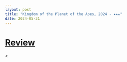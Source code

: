 ```yaml
---
layout: post
title: "Kingdom of the Planet of the Apes, 2024 - ★★★"
date: 2024-05-31
---
```


# [Review](https://letterboxd.com/pavlesap/film/kingdom-of-the-planet-of-the-apes/)

<
